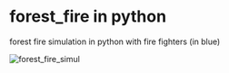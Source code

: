 # forest_fire in python 
forest fire simulation in python with fire fighters (in blue) 

![forest_fire_simul](https://user-images.githubusercontent.com/62544756/162573351-6d8e9212-c4e7-4480-a756-208f9956ca99.png)
